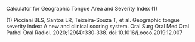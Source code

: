 Calculator for Geographic Tongue Area and Severity Index (1)

(1) Picciani BLS, Santos LR, Teixeira-Souza T, et al. Geographic tongue severity index: A new and clinical scoring system. Oral Surg Oral Med Oral Pathol Oral Radiol. 2020;129(4):330‐338. doi:10.1016/j.oooo.2019.12.007
